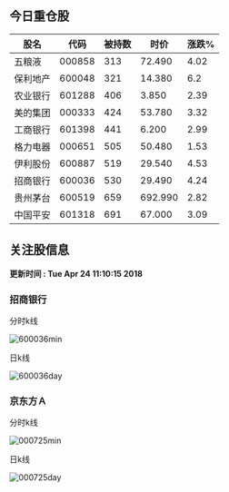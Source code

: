 
## 今日重仓股 

|股名|代码|被持数|时价|涨跌%|
|---|---|---|---|---|
|五粮液|000858|313|72.490|4.02|
|保利地产|600048|321|14.380|6.2|
|农业银行|601288|406|3.850|2.39|
|美的集团|000333|424|53.780|3.32|
|工商银行|601398|441|6.200|2.99|
|格力电器|000651|505|50.480|1.53|
|伊利股份|600887|519|29.540|4.53|
|招商银行|600036|530|29.490|4.24|
|贵州茅台|600519|659|692.990|2.82|
|中国平安|601318|691|67.000|3.09|

## 关注股信息
**更新时间 : Tue Apr 24 11:10:15 2018**
### 招商银行 
分时k线

![600036min](http://image.sinajs.cn/newchart/min/n/sh600036.gif)

日k线

![600036day](http://image.sinajs.cn/newchart/daily/n/sh600036.gif)

### 京东方Ａ 
分时k线

![000725min](http://image.sinajs.cn/newchart/min/n/sz000725.gif)

日k线

![000725day](http://image.sinajs.cn/newchart/daily/n/sz000725.gif)
